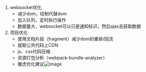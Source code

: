 1. websocket优化
    - 减少dom，绘制代替dom
    - 加入队列，定时执行操作
    - 数据量大，websocket可以只是通知标识，然后ajax去获取数据
2. 项目优化
    - 使用文档片段（fragment）减少dom的重排/回流
    - 提取公共代码上CDN
    - js、css代码压缩
    - 资源打包分析（webpack-bundle-analyzer）
    - 雅虎优化建议![image](https://mmbiz.qpic.cn/mmbiz_png/Tmczbd3NL02IDMrJHZX1RL5v0WpsrycoGEERib7n94498sIMuoWlqHyeXw6MJbYq0txSBjQ4sNv1gKrRN5jF6JA/640?wx_fmt=png&tp=webp&wxfrom=5&wx_lazy=1&wx_co=1)